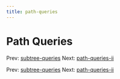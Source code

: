 ```yaml
---
title: path-queries
---
```




# Path Queries

Prev: [subtree-queries](subtree-queries.md) Next:
[path-queries-ii](path-queries-ii.md)

Prev: [subtree-queries](subtree-queries.md) Next:
[path-queries-ii](path-queries-ii.md)
